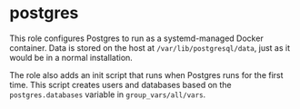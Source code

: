 # postgres

This role configures Postgres to run as a systemd-managed Docker container. Data is stored on the host at
`/var/lib/postgresql/data`, just as it would be in a normal installation.

The role also adds an init script that runs when Postgres runs for the first time. This script creates users and
databases based on the `postgres.databases` variable in `group_vars/all/vars`.